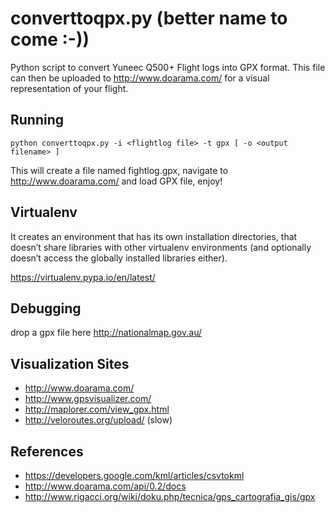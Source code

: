 # converttoqpx.py (better name to come :-))
Python script to convert Yuneec Q500+ Flight logs into GPX format. This file can then be uploaded to http://www.doarama.com/ for a visual representation of your flight.

## Running

````
python converttoqpx.py -i <flightlog file> -t gpx [ -o <output filename> ]
````
This will create a file named fightlog.gpx, navigate to http://www.doarama.com/ and load GPX file, enjoy!

## Virtualenv 
It creates an environment that has its own installation directories, that doesn’t share libraries with other virtualenv environments (and optionally doesn’t access the globally installed libraries either).

https://virtualenv.pypa.io/en/latest/

## Debugging
drop a gpx file here http://nationalmap.gov.au/

## Visualization Sites
* http://www.doarama.com/ 
* http://www.gpsvisualizer.com/
* http://maplorer.com/view_gpx.html
* http://veloroutes.org/upload/ (slow)

## References
* https://developers.google.com/kml/articles/csvtokml
* http://www.doarama.com/api/0.2/docs
* http://www.rigacci.org/wiki/doku.php/tecnica/gps_cartografia_gis/gpx
